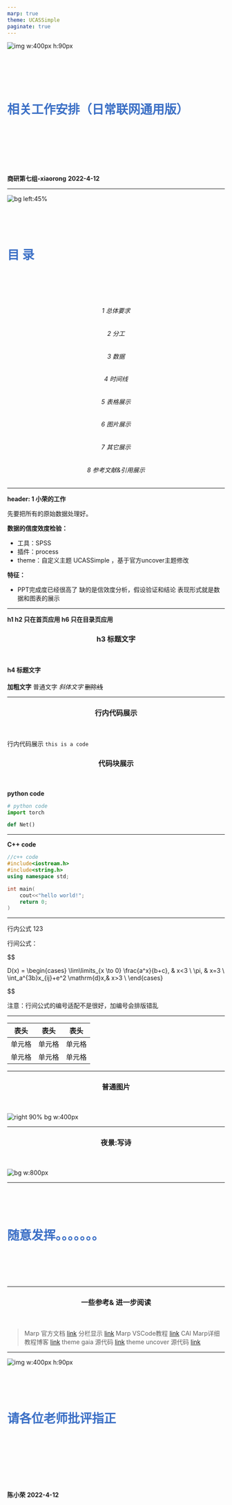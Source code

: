 ```yaml
---
marp: true
theme: UCASSimple
paginate: true
---
```


<style scoped>
    section {
  text-align: center;
    }
</style>

<!--
_backgroundImage: url("./images/bg1.jpg")
_paginate: false 
-->

![img w:400px h:90px](./images/logo.png)
<br/>
<br/>

# 相关工作安排（日常联网通用版）
<!--## 副标题 h2样式 (这是一个注释)-->

<br/>

**商研第七组-xiaorong**
**2022-4-12**


---
<style scoped>
    section {
  text-align: center;
    }
    h1 {
        color: rgb(60, 112, 198);
        margin-bottom: 30px;
    }
    h6 {
        text-align: center;
    }

</style>
<!--
_paginate: false 
-->

![bg left:45%](./images/bg2.jpg)
# 目 录

###### 1 总体要求
###### 2 分工
###### 3 数据
###### 4 时间线
###### 5 表格展示
###### 6 图片展示
###### 7 其它展示
###### 8 参考文献&引用展示
 
---
 **header:  1 小荣的工作**

先要把所有的原始数据处理好。

**数据的信度效度检验：**
- 工具：SPSS
-  插件：process
- theme：自定义主题 UCASSimple ，基于官方uncover主题修改
  
**特征：**
- PPT完成度已经很高了  缺的是信效度分析，假设验证和结论  表现形式就是数据和图表的展示

---
<!-- _header: 2 文字展示 -->
**h1 h2 只在首页应用 h6 只在目录页应用**
### h3 标题文字
#### h4 标题文字
**加粗文字**
普通文字
*斜体文字*
~~删除线~~


---
<!--_header: 3 代码展示 -->

### 行内代码展示
行内代码展示 `this is a code`

### 代码块展示
**python code**

``` python
# python code 
import torch

def Net()

```
---
<!--_header: 3 代码展示 -->

**C++ code**
``` C++
//c++ code 
#include<iostream.h>
#include<string.h>
using namespace std;

int main(
    cout<<"hello world!";
    return 0;
)

```
---
<!--_header: 4 公式展示 -->

行内公式 $123$

行间公式：

$$

D(x) = \begin{cases}
\lim\limits_{x \to 0} \frac{a^x}{b+c}, & x<3 \\
\pi, & x=3 \\
\int_a^{3b}x_{ij}+e^2 \mathrm{d}x,& x>3 \\
\end{cases} 

$$

注意：行间公式的编号适配不是很好，加编号会排版错乱

---
<!--_header: 5 表格展示 -->

|  表头   | 表头  | 表头 |
|  ----  | ----  |--- |
| 单元格  | 单元格 |单元格|
| 单元格  | 单元格 |单元格|

---
<!--_header: 6 图片展示 -->
### 普通图片


![right 90% bg w:400px](images/photo.jpg)


---

<!--_header: 7 总结 -->
### 夜景:写诗

![bg w:800px](images/bg.jpg)

<!--![img w:500px](images/bg3.jpg) 作为一种替换-->
---
# 随意发挥。。。。。。。
<!--
这是一段注释
theme: default
paginate: true
 一些表情

 :+1: :-1: :smile: :heart: :cry: :sob: :a: :b: :angry: :grin: :tongue: :ru: :us: :cn:
-->

---
<style scoped>   
    h3 {
        text-align:center;
        margin-bottom: 50px;
    }
</style>
### 一些参考& 进一步阅读

> Marp 官方文档 [link](https://marpit.marp.app/markdown)
> 分栏显示  [link](https://github.com/marp-team/marp/discussions/192)
> Marp VSCode教程 [link](https://github.com/marp-team/marp-vscode)
> CAI Marp详细教程博客 [link](https://caizhiyuan.gitee.io/categories/skills/20200730-marp.html#%E5%8A%9F%E8%83%BD)
> theme gaia 源代码 [link](https://github.com/marp-team/marp-core/blob/main/themes/gaia.scss)
> theme uncover 源代码 [link](https://github.com/marp-team/marp-core/blob/main/themes/uncover.scss)

---
<style scoped>
    section {
  text-align: center;
    }
    h1{
        margin-top: 100px;
        margin-bottom: 100px
    }
</style>

<!--
_backgroundImage: url("./images/bg1.jpg")
_paginate: false 
-->

![img w:400px h:90px](./images/logo.png)
# 请各位老师批评指正
<br/>
<br/>

**陈小荣**
**2022-4-12**

